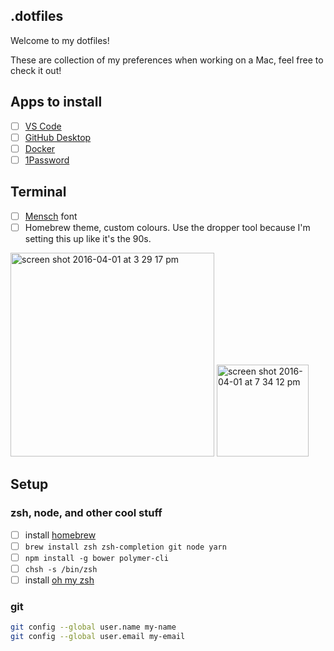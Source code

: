 ## .dotfiles

Welcome to my dotfiles!

These are collection of my preferences when working on a Mac, feel free to check it out!

## Apps to install

- [ ] [VS Code](https://code.visualstudio.com)
- [ ] [GitHub Desktop](https://desktop.github.com)
- [ ] [Docker](https://store.docker.com/editions/community/docker-ce-desktop-mac)
- [ ] [1Password](https://1password.com/)

## Terminal

- [ ] [Mensch](http://robey.lag.net/2010/06/21/mensch-font.html) font
- [ ] Homebrew theme, custom colours. Use the dropper tool because I'm setting this up like it's the 90s.

<img width="326" alt="screen shot 2016-04-01 at 3 29 17 pm" src="https://cloud.githubusercontent.com/assets/1369170/14221858/f6610220-f81e-11e5-8c97-12f4f62c0cbe.png">

<img width="147" alt="screen shot 2016-04-01 at 7 34 12 pm" src="https://cloud.githubusercontent.com/assets/1369170/14223964/bb0b8822-f840-11e5-957c-975bdb5f2889.png">

## Setup

### zsh, node, and other cool stuff

- [ ] install [homebrew](https://brew.sh)
- [ ] `brew install zsh zsh-completion git node yarn`
- [ ] `npm install -g bower polymer-cli`
- [ ] `chsh -s /bin/zsh`
- [ ] install [oh my zsh](https://github.com/robbyrussell/oh-my-zsh)

### git

```sh
git config --global user.name my-name
git config --global user.email my-email
```
